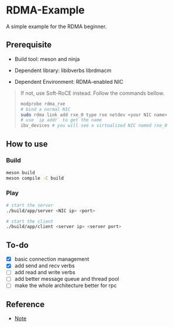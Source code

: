 # RDMA-Example

A simple example for the RDMA beginner.

## Prerequisite

- Build tool: meson and ninja

- Dependent library: libibverbs librdmacm

- Dependent Environment: RDMA-enabled NIC

> If not, use Soft-RoCE instead. Follow the commands bellow.
>
> ```bash
> modprobe rdma_rxe
> # bind a normal NIC
> sudo rdma link add rxe_0 type rxe netdev <your NIC name> 
> # use `ip addr` to get the name
> ibv_devices # you will see a virtualized NIC named rxe_0
> ```

## How to use

### Build

```bash
meson build
meson compile -C build
```

### Play

```bash
# start the server
./build/app/server <NIC ip> <port>

# start the client
./build/app/client <server ip> <server port>
```

## To-do

- [x] basic connection management
- [x] add send and recv verbs
- [ ] add read and write verbs
- [ ] add better message queue and thread pool
- [ ] make the whole architecture better for rpc

## Reference

- [Note](https://branch-nephew-4b8.notion.site/Basic-RDMA-Communication-Control-Flow-40e7c82d848e4c17b36eab9f1a170195)